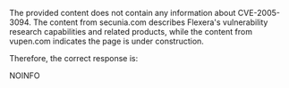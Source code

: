 The provided content does not contain any information about CVE-2005-3094. The content from secunia.com describes Flexera's vulnerability research capabilities and related products, while the content from vupen.com indicates the page is under construction.

Therefore, the correct response is:

NOINFO